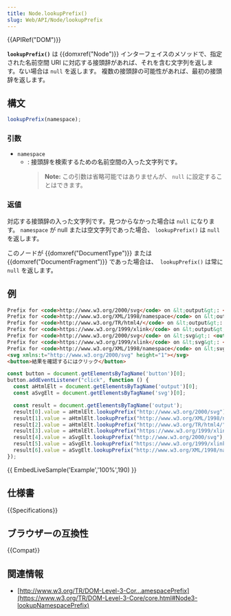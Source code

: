 ```yaml
---
title: Node.lookupPrefix()
slug: Web/API/Node/lookupPrefix
---
```


{{APIRef("DOM")}}

**`lookupPrefix()`** は {{domxref("Node")}} インターフェイスのメソッドで、指定された名前空間 URI に対応する接頭辞があれば、それを含む文字列を返します。ない場合は `null` を返します。
複数の接頭辞の可能性があれば、最初の接頭辞を返します。

## 構文

```js
lookupPrefix(namespace);
```

### 引数

- `namespace`
  - : 接頭辞を検索するための名前空間の入った文字列です。
    > **Note:** この引数は省略可能ではありませんが、 `null` に設定することはできます。

### 返値

対応する接頭辞の入った文字列です。見つからなかった場合は `null` になります。
`namespace` が null または空文字列であった場合、 `lookupPrefix()` は `null` を返します。

このノードが {{domxref("DocumentType")}} または {{domxref("DocumentFragment")}} であった場合は、　`lookupPrefix()` は常に `null` を返します。

## 例

```html
Prefix for <code>http://www.w3.org/2000/svg</code> on &lt;output&gt;: <output>未検査</output><br/>
Prefix for <code>http://www.w3.org/XML/1998/namespace</code> on &lt;output&gt;: <output>未検査</output><br/>
Prefix for <code>http://www.w3.org/TR/html4/</code> on &lt;output&gt;: <output>未検査</output><br/>
Prefix for <code>https://www.w3.org/1999/xlink</code> on &lt;output&gt;: <output>未検査</output><br/>
Prefix for <code>http://www.w3.org/2000/svg</code> on &lt;svg&gt;: <output>未検査</output><br/>
Prefix for <code>https://www.w3.org/1999/xlink</code> on &lt;svg&gt;: <output>未検査</output><br/>
Prefix for <code>http://www.w3.org/XML/1998/namespace</code> on &lt;svg&gt;: <output>未検査</output><br/>
<svg xmlns:t="http://www.w3.org/2000/svg" height="1"></svg>
<button>結果を確認するにはクリック</button>
```

```js
const button = document.getElementsByTagName('button')[0];
button.addEventListener("click", function () {
  const aHtmlElt = document.getElementsByTagName('output')[0];
  const aSvgElt = document.getElementsByTagName('svg')[0];

  const result = document.getElementsByTagName('output');
  result[0].value = aHtmlElt.lookupPrefix("http://www.w3.org/2000/svg"); // true
  result[1].value = aHtmlElt.lookupPrefix("http://www.w3.org/XML/1998/namespace"); // false
  result[2].value = aHtmlElt.lookupPrefix("http://www.w3.org/TR/html4/"); // true
  result[3].value = aHtmlElt.lookupPrefix("https://www.w3.org/1999/xlink"); // false
  result[4].value = aSvgElt.lookupPrefix("http://www.w3.org/2000/svg"); // true
  result[5].value = aSvgElt.lookupPrefix("https://www.w3.org/1999/xlink"); // true
  result[6].value = aSvgElt.lookupPrefix("http://www.w3.org/XML/1998/namespace"); // false
});
```

{{ EmbedLiveSample('Example','100%',190) }}

## 仕様書

{{Specifications}}

## ブラウザーの互換性

{{Compat}}

## 関連情報

- [http://www.w3.org/TR/DOM-Level-3-Cor...amespacePrefix](https://www.w3.org/TR/DOM-Level-3-Core/core.html#Node3-lookupNamespacePrefix)
